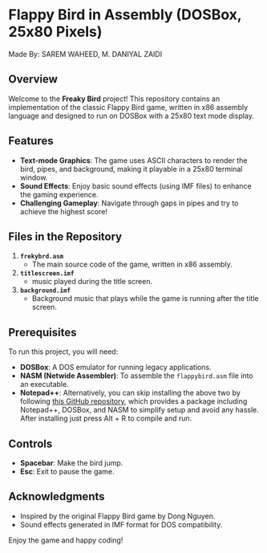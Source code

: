 # Flappy Bird in Assembly (DOSBox, 25x80 Pixels)
Made By: SAREM WAHEED, M. DANIYAL ZAIDI

## Overview
Welcome to the **Freaky Bird** project! This repository contains an implementation of the classic Flappy Bird game, written in x86 assembly language and designed to run on DOSBox with a 25x80 text mode display.

## Features

- **Text-mode Graphics**: The game uses ASCII characters to render the bird, pipes, and background, making it playable in a 25x80 terminal window.
- **Sound Effects**: Enjoy basic sound effects (using IMF files) to enhance the gaming experience.
- **Challenging Gameplay**: Navigate through gaps in pipes and try to achieve the highest score!

## Files in the Repository

1. **`frekybrd.asm`**
   - The main source code of the game, written in x86 assembly.
2. **`titlescreen.imf`**
   - music played during the title screen.
3. **`background.imf`**
   - Background music that plays while the game is running after the title screen.

## Prerequisites

To run this project, you will need:

- **DOSBox**: A DOS emulator for running legacy applications.
- **NASM (Netwide Assembler)**: To assemble the `flappybird.asm` file into an executable.
- **Notepad++**: Alternatively, you can skip installing the above two by following [this GitHub repository](https://github.com/ASD0x41/Assembly-Programming-Package), which provides a package including Notepad++, DOSBox, and NASM to simplify setup and avoid any hassle. After installing just press Alt + R to compile and run.

## Controls

- **Spacebar**: Make the bird jump.
- **Esc**: Exit to pause the game.

## Acknowledgments

- Inspired by the original Flappy Bird game by Dong Nguyen.
- Sound effects generated in IMF format for DOS compatibility.

Enjoy the game and happy coding!
